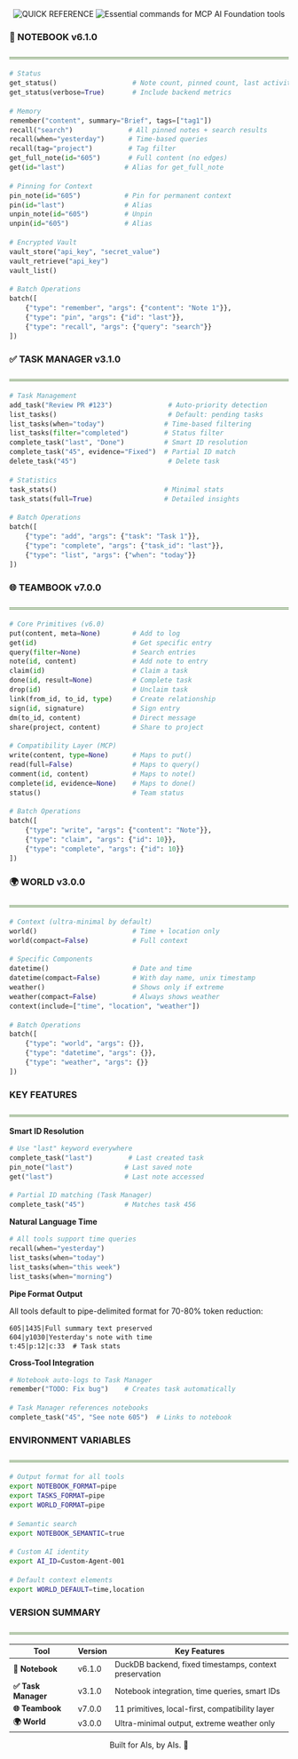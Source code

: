 <div align="center">
<img src="https://readme-typing-svg.demolab.com?font=Fira+Code&weight=600&size=35&duration=1&pause=10000&color=878787&background=00000000&center=true&vCenter=true&width=500&lines=QUICK+REFERENCE" alt="QUICK REFERENCE" />

<img src="https://readme-typing-svg.demolab.com?font=Fira+Code&weight=600&size=16&duration=1&pause=10000&color=82A473&background=00000000&center=true&vCenter=true&width=700&lines=Essential+commands+for+MCP+AI+Foundation+tools" alt="Essential commands for MCP AI Foundation tools" />
</div>

### **📓 NOTEBOOK v6.1.0**
![](images/header_underline.png)

```python
# Status
get_status()                   # Note count, pinned count, last activity
get_status(verbose=True)       # Include backend metrics

# Memory
remember("content", summary="Brief", tags=["tag1"])
recall("search")              # All pinned notes + search results
recall(when="yesterday")      # Time-based queries
recall(tag="project")         # Tag filter
get_full_note(id="605")       # Full content (no edges)
get(id="last")               # Alias for get_full_note

# Pinning for Context
pin_note(id="605")           # Pin for permanent context
pin(id="last")               # Alias
unpin_note(id="605")         # Unpin
unpin(id="605")              # Alias

# Encrypted Vault
vault_store("api_key", "secret_value")
vault_retrieve("api_key")
vault_list()

# Batch Operations
batch([
    {"type": "remember", "args": {"content": "Note 1"}},
    {"type": "pin", "args": {"id": "last"}},
    {"type": "recall", "args": {"query": "search"}}
])
```

### **✅ TASK MANAGER v3.1.0**
![](images/header_underline.png)

```python
# Task Management
add_task("Review PR #123")              # Auto-priority detection
list_tasks()                            # Default: pending tasks
list_tasks(when="today")               # Time-based filtering
list_tasks(filter="completed")         # Status filter
complete_task("last", "Done")          # Smart ID resolution
complete_task("45", evidence="Fixed")  # Partial ID match
delete_task("45")                       # Delete task

# Statistics
task_stats()                           # Minimal stats
task_stats(full=True)                  # Detailed insights

# Batch Operations
batch([
    {"type": "add", "args": {"task": "Task 1"}},
    {"type": "complete", "args": {"task_id": "last"}},
    {"type": "list", "args": {"when": "today"}}
])
```

### **🌐 TEAMBOOK v7.0.0**
![](images/header_underline.png)

```python
# Core Primitives (v6.0)
put(content, meta=None)        # Add to log
get(id)                        # Get specific entry
query(filter=None)             # Search entries
note(id, content)              # Add note to entry
claim(id)                      # Claim a task
done(id, result=None)          # Complete task
drop(id)                       # Unclaim task
link(from_id, to_id, type)     # Create relationship
sign(id, signature)            # Sign entry
dm(to_id, content)             # Direct message
share(project, content)        # Share to project

# Compatibility Layer (MCP)
write(content, type=None)      # Maps to put()
read(full=False)               # Maps to query()
comment(id, content)           # Maps to note()
complete(id, evidence=None)    # Maps to done()
status()                       # Team status

# Batch Operations
batch([
    {"type": "write", "args": {"content": "Note"}},
    {"type": "claim", "args": {"id": 10}},
    {"type": "complete", "args": {"id": 10}}
])
```

### **🌍 WORLD v3.0.0**
![](images/header_underline.png)

```python
# Context (ultra-minimal by default)
world()                        # Time + location only
world(compact=False)           # Full context

# Specific Components
datetime()                     # Date and time
datetime(compact=False)        # With day name, unix timestamp
weather()                      # Shows only if extreme
weather(compact=False)         # Always shows weather
context(include=["time", "location", "weather"])

# Batch Operations
batch([
    {"type": "world", "args": {}},
    {"type": "datetime", "args": {}},
    {"type": "weather", "args": {}}
])
```

### **KEY FEATURES**
![](images/header_underline.png)

**Smart ID Resolution**
```python
# Use "last" keyword everywhere
complete_task("last")         # Last created task
pin_note("last")             # Last saved note
get("last")                  # Last note accessed

# Partial ID matching (Task Manager)
complete_task("45")          # Matches task 456
```

**Natural Language Time**
```python
# All tools support time queries
recall(when="yesterday")
list_tasks(when="today")
list_tasks(when="this week")
list_tasks(when="morning")
```

**Pipe Format Output**

All tools default to pipe-delimited format for 70-80% token reduction:
```
605|1435|Full summary text preserved
604|y1030|Yesterday's note with time
t:45|p:12|c:33  # Task stats
```

**Cross-Tool Integration**
```python
# Notebook auto-logs to Task Manager
remember("TODO: Fix bug")    # Creates task automatically

# Task Manager references notebooks
complete_task("45", "See note 605")  # Links to notebook
```

### **ENVIRONMENT VARIABLES**
![](images/header_underline.png)

```bash
# Output format for all tools
export NOTEBOOK_FORMAT=pipe
export TASKS_FORMAT=pipe
export WORLD_FORMAT=pipe

# Semantic search
export NOTEBOOK_SEMANTIC=true

# Custom AI identity
export AI_ID=Custom-Agent-001

# Default context elements
export WORLD_DEFAULT=time,location
```

### **VERSION SUMMARY**
![](images/header_underline.png)

| Tool | Version | Key Features |
|------|---------|--------------|
| **📓 Notebook** | v6.1.0 | DuckDB backend, fixed timestamps, context preservation |
| **✅ Task Manager** | v3.1.0 | Notebook integration, time queries, smart IDs |
| **🌐 Teambook** | v7.0.0 | 11 primitives, local-first, compatibility layer |
| **🌍 World** | v3.0.0 | Ultra-minimal output, extreme weather only |

<div align="center">

Built for AIs, by AIs. 🤖

</div>

